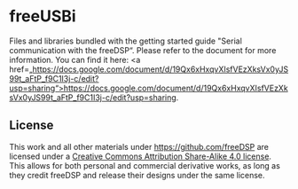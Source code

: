 # freeUSBi

Files and libraries bundled with the getting started guide "Serial communication with the freeDSP“. Please refer to the document for more information. You can find it here: <a href=„https://docs.google.com/document/d/19Qx6xHxqvXIsfVEzXksVx0yJS99t_aFtP_f9C1I3j-c/edit?usp=sharing“>https://docs.google.com/document/d/19Qx6xHxqvXIsfVEzXksVx0yJS99t_aFtP_f9C1I3j-c/edit?usp=sharing</a>.

## License

This work and all other materials under https://github.com/freeDSP are licensed under a <a rel="license" href="http://creativecommons.org/licenses/by-sa/4.0/legalcode">Creative Commons Attribution Share-Alike 4.0 license</a>. This allows for both personal and commercial derivative works, as long as they credit freeDSP and release their designs under the same license.
